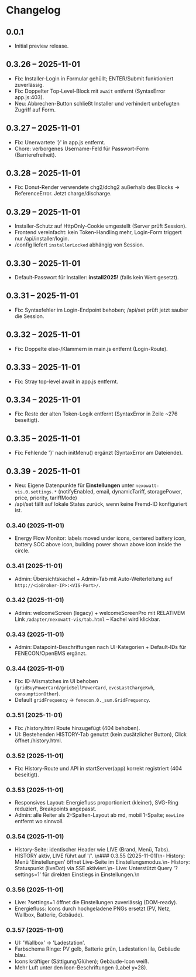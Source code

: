 # Changelog

## 0.0.1
- Initial preview release.

## 0.3.26 – 2025-11-01
- Fix: Installer-Login in Formular gehüllt; ENTER/Submit funktioniert zuverlässig.
- Fix: Doppelter Top‑Level-Block mit `await` entfernt (SyntaxError app.js:403).
- Neu: Abbrechen-Button schließt Installer und verhindert unbefugten Zugriff auf Form.

## 0.3.27 – 2025-11-01
- Fix: Unerwartete '}' in app.js entfernt.
- Chore: verborgenes Username-Feld für Passwort-Form (Barrierefreiheit).

## 0.3.28 – 2025-11-01
- Fix: Donut-Render verwendete chg2/dchg2 außerhalb des Blocks → ReferenceError. Jetzt charge/discharge.

## 0.3.29 – 2025-11-01
- Installer-Schutz auf HttpOnly-Cookie umgestellt (Server prüft Session).
- Frontend vereinfacht: kein Token-Handling mehr, Login-Form triggert nur /api/installer/login.
- /config liefert `installerLocked` abhängig von Session.

## 0.3.30 – 2025-11-01
- Default-Passwort für Installer: **install2025!** (falls kein Wert gesetzt).

## 0.3.31 – 2025-11-01
- Fix: Syntaxfehler im Login-Endpoint behoben; /api/set prüft jetzt sauber die Session.

## 0.3.32 – 2025-11-01
- Fix: Doppelte else-/Klammern in main.js entfernt (Login-Route).

## 0.3.33 – 2025-11-01
- Fix: Stray top-level await in app.js entfernt.

## 0.3.34 – 2025-11-01
- Fix: Reste der alten Token-Logik entfernt (SyntaxError in Zeile ~276 beseitigt).

## 0.3.35 – 2025-11-01
- Fix: Fehlende '}' nach initMenu() ergänzt (SyntaxError am Dateiende).

## 0.3.39 - 2025-11-01
- Neu: Eigene Datenpunkte für **Einstellungen** unter `nexowatt-vis.0.settings.*` (notifyEnabled, email, dynamicTariff, storagePower, price, priority, tariffMode)
- /api/set fällt auf lokale States zurück, wenn keine Fremd-ID konfiguriert ist.

### 0.3.40 (2025-11-01)
- Energy Flow Monitor: labels moved under icons, centered battery icon, battery SOC above icon, building power shown above icon inside the circle.

### 0.3.41 (2025-11-01)
- Admin: Übersichtskachel + Admin-Tab mit Auto-Weiterleitung auf `http://<ioBroker-IP>:<VIS-Port>/`.

### 0.3.42 (2025-11-01)
- Admin: welcomeScreen (legacy) + welcomeScreenPro mit RELATIVEM Link `/adapter/nexowatt-vis/tab.html` – Kachel wird klickbar.

### 0.3.43 (2025-11-01)
- Admin: Datapoint-Beschriftungen nach UI-Kategorien + Default-IDs für FENECON/OpenEMS ergänzt.

### 0.3.44 (2025-11-01)
- Fix: ID-Mismatches im UI behoben (`gridBuyPowerCard/gridSellPowerCard`, `evcsLastChargeKwh`, `consumptionOther`).
- Default `gridFrequency` → `fenecon.0._sum.GridFrequency`.

### 0.3.51 (2025-11-01)
- Fix: /history.html Route hinzugefügt (404 behoben).
- UI: Bestehenden HISTORY-Tab genutzt (kein zusätzlicher Button), Click öffnet /history.html.

### 0.3.52 (2025-11-01)
- Fix: History-Route und API in startServer(app) korrekt registriert (404 beseitigt).

### 0.3.53 (2025-11-01)
- Responsives Layout: Energiefluss proportioniert (kleiner), SVG-Ring reduziert, Breakpoints angepasst.
- Admin: alle Reiter als 2-Spalten-Layout ab md, mobil 1-Spalte; `newLine` entfernt wo sinnvoll.

### 0.3.54 (2025-11-01)
- History-Seite: identischer Header wie LIVE (Brand, Menü, Tabs). HISTORY aktiv, LIVE führt auf '/'.
\n### 0.3.55 (2025-11-01)\n- History: Menü 'Einstellungen' öffnet Live-Seite im Einstellungsmodus.\n- History: Statuspunkt (liveDot) via SSE aktiviert.\n- Live: Unterstützt Query '?settings=1' für direkten Einstiegs in Einstellungen.\n
### 0.3.56 (2025-11-01)
- Live: ?settings=1 öffnet die Einstellungen zuverlässig (DOM-ready).
- Energiefluss: Icons durch hochgeladene PNGs ersetzt (PV, Netz, Wallbox, Batterie, Gebäude).

### 0.3.57 (2025-11-01)
- UI: 'Wallbox' → 'Ladestation'.
- Farbschema Ringe: PV gelb, Batterie grün, Ladestation lila, Gebäude blau.
- Icons kräftiger (Sättigung/Glühen); Gebäude-Icon weiß.
- Mehr Luft unter den Icon-Beschriftungen (Label y=28).

